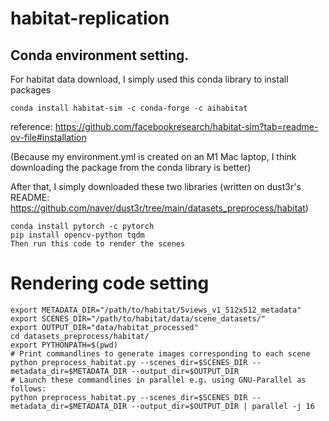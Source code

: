 # habitat-replication

## Conda environment setting. 
For habitat data download, I simply used this conda library to install packages
```
conda install habitat-sim -c conda-forge -c aihabitat
```
reference: https://github.com/facebookresearch/habitat-sim?tab=readme-ov-file#installation

(Because my environment.yml is created on an M1 Mac laptop, I think downloading the package from the conda library is better)


After that, I simply downloaded these two libraries (written on dust3r's README: https://github.com/naver/dust3r/tree/main/datasets_preprocess/habitat)
```
conda install pytorch -c pytorch
pip install opencv-python tqdm
Then run this code to render the scenes
```


# Rendering code setting

```
export METADATA_DIR="/path/to/habitat/5views_v1_512x512_metadata"
export SCENES_DIR="/path/to/habitat/data/scene_datasets/"
export OUTPUT_DIR="data/habitat_processed"
cd datasets_preprocess/habitat/
export PYTHONPATH=$(pwd)
# Print commandlines to generate images corresponding to each scene
python preprocess_habitat.py --scenes_dir=$SCENES_DIR --metadata_dir=$METADATA_DIR --output_dir=$OUTPUT_DIR
# Launch these commandlines in parallel e.g. using GNU-Parallel as follows:
python preprocess_habitat.py --scenes_dir=$SCENES_DIR --metadata_dir=$METADATA_DIR --output_dir=$OUTPUT_DIR | parallel -j 16
```
